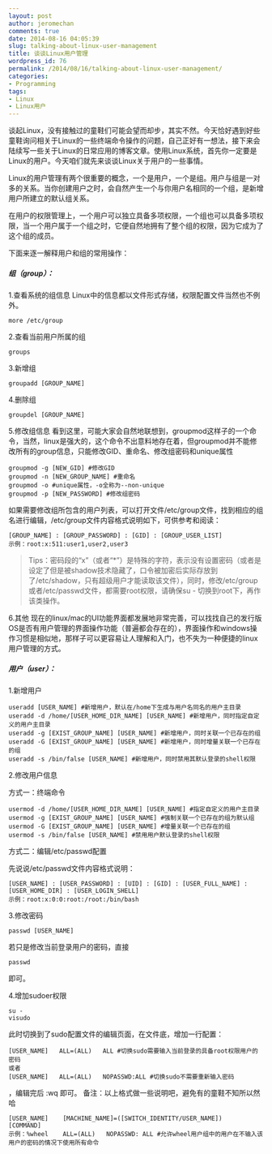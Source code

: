 ```yaml
---
layout: post
author: jeromechan
comments: true
date: 2014-08-16 04:05:39
slug: talking-about-linux-user-management
title: 谈谈Linux用户管理
wordpress_id: 76
permalink: /2014/08/16/talking-about-linux-user-management/
categories:
- Programming
tags:
- Linux
- Linux用户
---
```


谈起Linux，没有接触过的童鞋们可能会望而却步，其实不然。今天恰好遇到好些童鞋询问相关于Linux的一些终端命令操作的问题，自己正好有一想法，接下来会陆续写一些关于Linux的日常应用的博客文章。使用Linux系统，首先你一定要是Linux的用户。今天咱们就先来谈谈Linux关于用户的一些事情。

Linux的用户管理有两个很重要的概念，一个是用户，一个是组。用户与组是一对多的关系。当你创建用户之时，会自然产生一个与你用户名相同的一个组，是新增用户所建立的默认组关系。

在用户的权限管理上，一个用户可以独立具备多项权限，一个组也可以具备多项权限，当一个用户属于一个组之时，它便自然地拥有了整个组的权限，因为它成为了这个组的成员。

下面来逐一解释用户和组的常用操作：

##### 组（group）：
1.查看系统的组信息
Linux中的信息都以文件形式存储，权限配置文件当然也不例外。

```    
more /etc/group
``` 

2.查看当前用户所属的组

```
groups
```    

3.新增组

```
groupadd [GROUP_NAME]
```    

4.删除组

```
groupdel [GROUP_NAME]
```    

5.修改组信息
看到这里，可能大家会自然地联想到，groupmod这样子的一个命令，当然，linux是强大的，这个命令不出意料地存在着，但groupmod并不能修改所有的group信息，只能修改GID、重命名、修改组密码和unique属性

``` 
groupmod -g [NEW_GID] #修改GID
groupmod -n [NEW_GROUP_NAME] #重命名
groupmod -o #unique属性，-o全称为--non-unique
groupmod -p [NEW_PASSWORD] #修改组密码
``` 

如果需要修改组所包含的用户列表，可以打开文件/etc/group文件，找到相应的组名进行编辑，/etc/group文件内容格式说明如下，可供参考和阅读：

```
[GROUP_NAME] : [GROUP_PASSWORD] : [GID] : [GROUP_USER_LIST]
示例：root:x:511:user1,user2,user3
```

> Tips：密码段的“x”（或者“*”）是特殊的字符，表示没有设置密码（或者是设定了但是被shadow技术隐藏了，口令被加密后实际存放到了/etc/shadow，只有超级用户才能读取该文件），同时，修改/etc/group或者/etc/passwd文件，都需要root权限，请确保su - 切换到root下，再作该类操作。

6.其他
现在的linux/mac的UI功能界面都发展地非常完善，可以找找自己的发行版OS是否有用户管理的界面操作功能（普遍都会存在的），界面操作和windows操作习惯是相似地，那样子可以更容易让人理解和入门，也不失为一种便捷的linux用户管理的方式。

##### 用户（user）：

1.新增用户

```
useradd [USER_NAME] #新增用户，默认在/home下生成与用户名同名的用户主目录
useradd -d /home/[USER_HOME_DIR_NAME] [USER_NAME] #新增用户，同时指定自定义的用户主目录
useradd -g [EXIST_GROUP_NAME] [USER_NAME] #新增用户，同时关联一个已存在的组
useradd -G [EXIST_GROUP_NAME] [USER_NAME] #新增用户，同时增量关联一个已存在的组
useradd -s /bin/false [USER_NAME] #新增用户，同时禁用其默认登录的shell权限
```    

2.修改用户信息

方式一：终端命令

```
usermod -d /home/[USER_HOME_DIR_NAME] [USER_NAME] #指定自定义的用户主目录
usermod -g [EXIST_GROUP_NAME] [USER_NAME] #强制关联一个已存在的组为默认组
usermod -G [EXIST_GROUP_NAME] [USER_NAME] #增量关联一个已存在的组
usermod -s /bin/false [USER_NAME] #禁用用户默认登录的shell权限
```   

方式二：编辑/etc/passwd配置

先说说/etc/passwd文件内容格式说明：

```
[USER_NAME] : [USER_PASSWORD] : [UID] : [GID] : [USER_FULL_NAME] : [USER_HOME_DIR] : [USER_LOGIN_SHELL]
示例：root:x:0:0:root:/root:/bin/bash
```

3.修改密码

```
passwd [USER_NAME] 
```    

若只是修改当前登录用户的密码，直接
    
```
passwd 
```    

即可。

4.增加sudoer权限

```
su -
visudo
```    

此时切换到了sudo配置文件的编辑页面，在文件底，增加一行配置：

```
[USER_NAME]   ALL=(ALL)   ALL #切换sudo需要输入当前登录的具备root权限用户的密码
或者
[USER_NAME]   ALL=(ALL)   NOPASSWD:ALL #切换sudo不需要重新输入密码
```

，编辑完后 :wq 即可。
备注：以上格式做一些说明吧，避免有的童鞋不知所以然哈

```
[USER_NAME]    [MACHINE_NAME]=([SWITCH_IDENTITY/USER_NAME])   [COMMAND]
示例：%wheel    ALL=(ALL)   NOPASSWD: ALL #允许wheel用户组中的用户在不输入该用户的密码的情况下使用所有命令 
```